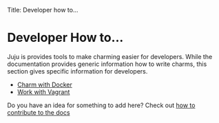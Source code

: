 Title: Developer how to...  

# Developer How to...

Juju is provides tools to make charming easier for developers.  While the
documentation provides generic information how to write charms, this section
gives specific information for developers.

- [Charm with Docker](howto-charm-with-docker.html)
- [Work with Vagrant](howto-vagrant-workflow.html)

Do you have an idea for something to add here? Check out [how to contribute to
the docs](contributing.html)
